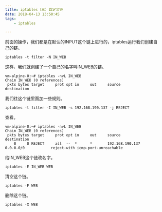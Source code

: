 ```yaml
---
title: iptables（三）自定义链
date: 2018-04-13 13:50:45
tags:
	- iptables

---
```




前面的操作，我们都是在默认的INPUT这个链上进行的，iptables运行我们创建自己的链。

```
iptables -t filter -N IN_WEB
```

这样，我们就创建了一个自己的名字叫IN_WEB的链。

```
vm-alpine-0:~# iptables -nvL IN_WEB
Chain IN_WEB (0 references)
 pkts bytes target     prot opt in     out     source               destination         
```

我们往这个链里面加一些规则。

```
iptables -t filter -I IN_WEB -s 192.168.190.137 -j REJECT
```

查看。

```
vm-alpine-0:~# iptables -nvL IN_WEB
Chain IN_WEB (0 references)
 pkts bytes target     prot opt in     out     source               destination         
    0     0 REJECT     all  --  *      *       192.168.190.137      0.0.0.0/0            reject-with icmp-port-unreachable
```

给IN_WEB这个链改名字。

```
iptables -E IN_WEB WEB
```

清空这个链。

```
iptables -F WEB
```

删除这个链。

```
iptables -X WEB
```

